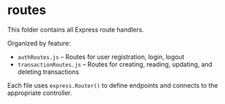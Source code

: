 # routes

This folder contains all Express route handlers.

Organized by feature:

- `authRoutes.js` – Routes for user registration, login, logout
- `transactionRoutes.js` – Routes for creating, reading, updating, and deleting transactions

Each file uses `express.Router()` to define endpoints and connects to the appropriate controller.
